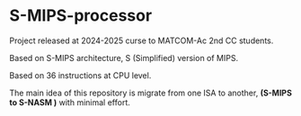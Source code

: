 # S-MIPS-processor

Project released at 2024-2025 curse to MATCOM-Ac 2nd CC students.

Based on S-MIPS architecture, S (Simplified) version of MIPS.

Based on 36 instructions at CPU level.

The main idea of this repository is migrate from one ISA to another, **(S-MIPS to S-NASM )** with minimal effort.

